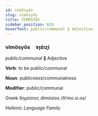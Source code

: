 ```yaml
---
id: vimösyös
slug: vimösyös
title: VİMÖSYÖS
sidebar_position: 629
hoverText: public/communal § Adjective
---
```


### vimösyös&emsp;<span kind="abugida">ɤɟƶ́ıɀ́ı</span>

*public/communal* **§** Adjective

**Verb**: to be public/communal

**Noun**: publicness/communalness

**Modifier**: public/communal

Greek δημόσιος dimósios /ðiˈmo.si.os/

*Hellenic Language Family*